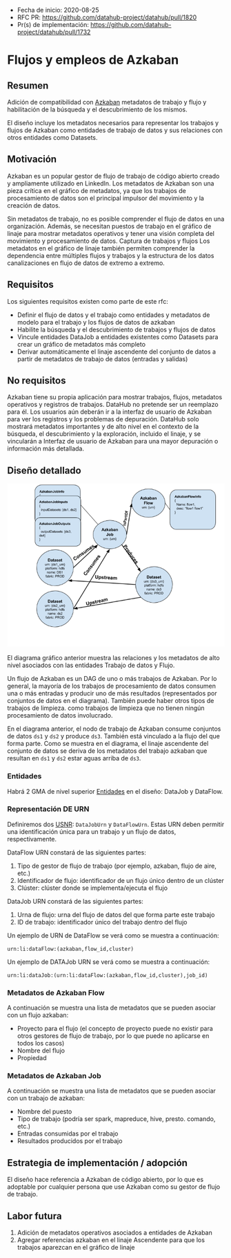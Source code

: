 *   Fecha de inicio: 2020-08-25
*   RFC PR: https://github.com/datahub-project/datahub/pull/1820
*   Pr(s) de implementación: https://github.com/datahub-project/datahub/pull/1732

# Flujos y empleos de Azkaban

## Resumen

Adición de compatibilidad con [Azkaban](https://azkaban.github.io/) metadatos de trabajo y flujo y habilitación de la búsqueda y el descubrimiento de los mismos.

El diseño incluye los metadatos necesarios para representar los trabajos y flujos de Azkaban como entidades de trabajo de datos y sus relaciones con otros
entidades como Datasets.

## Motivación

Azkaban es un popular gestor de flujo de trabajo de código abierto creado y ampliamente utilizado en LinkedIn. Los metadatos de Azkaban son una pieza crítica
en el gráfico de metadatos, ya que los trabajos de procesamiento de datos son el principal impulsor del movimiento y la creación de datos.

Sin metadatos de trabajo, no es posible comprender el flujo de datos en una organización. Además, se necesitan puestos de trabajo en el
gráfico de linaje para mostrar metadatos operativos y tener una visión completa del movimiento y procesamiento de datos. Captura de trabajos y flujos
Los metadatos en el gráfico de linaje también permiten comprender la dependencia entre múltiples flujos y trabajos y la estructura de los datos
canalizaciones en flujo de datos de extremo a extremo.

## Requisitos

Los siguientes requisitos existen como parte de este rfc:

*   Definir el flujo de datos y el trabajo como entidades y metadatos de modelo para el trabajo y los flujos de datos de azkaban
*   Habilite la búsqueda y el descubrimiento de trabajos y flujos de datos
*   Vincule entidades DataJob a entidades existentes como Datasets para crear un gráfico de metadatos más completo
*   Derivar automáticamente el linaje ascendente del conjunto de datos a partir de metadatos de trabajo de datos (entradas y salidas)

## No requisitos

Azkaban tiene su propia aplicación para mostrar trabajos, flujos, metadatos operativos y registros de trabajos. DataHub no pretende ser
un reemplazo para él. Los usuarios aún deberán ir a la interfaz de usuario de Azkaban para ver los registros y los problemas de depuración. DataHub solo mostrará
metadatos importantes y de alto nivel en el contexto de la búsqueda, el descubrimiento y la exploración, incluido el linaje, y se vincularán a
Interfaz de usuario de Azkaban para una mayor depuración o información más detallada.

## Diseño detallado

![high level design](graph.png)

El diagrama gráfico anterior muestra las relaciones y los metadatos de alto nivel asociados con las entidades Trabajo de datos y Flujo.

Un flujo de Azkaban es un DAG de uno o más trabajos de Azkaban. Por lo general, la mayoría de los trabajos de procesamiento de datos consumen una o más entradas y
producir uno de más resultados (representados por conjuntos de datos en el diagrama). También puede haber otros tipos de trabajos de limpieza.
como trabajos de limpieza que no tienen ningún procesamiento de datos involucrado.

En el diagrama anterior, el nodo de trabajo de Azkaban consume conjuntos de datos `ds1` y `ds2` y produce `ds3`. También está vinculado a la
flujo del que forma parte. Como se muestra en el diagrama, el linaje ascendente del conjunto de datos se deriva de los metadatos del trabajo azkaban que resultan
en `ds1` y `ds2` estar aguas arriba de `ds3`.

### Entidades

Habrá 2 GMA de nivel superior [Entidades](../../../what/entity.md) en el diseño: DataJob y DataFlow.

### Representación DE URN

Definiremos dos [USNR](../../../what/urn.md): `DataJobUrn` y `DataFlowUrn`.
Estas URN deben permitir una identificación única para un trabajo y un flujo de datos, respectivamente.

DataFlow URN constará de las siguientes partes:

1.  Tipo de gestor de flujo de trabajo (por ejemplo, azkaban, flujo de aire, etc.)
2.  Identificador de flujo: identificador de un flujo único dentro de un clúster
3.  Clúster: clúster donde se implementa/ejecuta el flujo

DataJob URN constará de las siguientes partes:

1.  Urna de flujo: urna del flujo de datos del que forma parte este trabajo
2.  ID de trabajo: identificador único del trabajo dentro del flujo

Un ejemplo de URN de DataFlow se verá como se muestra a continuación:

    urn:li:dataFlow:(azkaban,flow_id,cluster)

Un ejemplo de DATAJob URN se verá como se muestra a continuación:

    urn:li:dataJob:(urn:li:dataFlow:(azkaban,flow_id,cluster),job_id)

### Metadatos de Azkaban Flow

A continuación se muestra una lista de metadatos que se pueden asociar con un flujo azkaban:

*   Proyecto para el flujo (el concepto de proyecto puede no existir para otros gestores de flujo de trabajo, por lo que puede no aplicarse en todos los casos)
*   Nombre del flujo
*   Propiedad

### Metadatos de Azkaban Job

A continuación se muestra una lista de metadatos que se pueden asociar con un trabajo de azkaban:

*   Nombre del puesto
*   Tipo de trabajo (podría ser spark, mapreduce, hive, presto. comando, etc.)
*   Entradas consumidas por el trabajo
*   Resultados producidos por el trabajo

## Estrategia de implementación / adopción

El diseño hace referencia a Azkaban de código abierto, por lo que es adoptable por cualquier persona que use Azkaban como su
gestor de flujo de trabajo.

## Labor futura

1.  Adición de metadatos operativos asociados a entidades de Azkaban
2.  Agregar referencias azkaban en el linaje Ascendente para que los trabajos aparezcan en el gráfico de linaje
